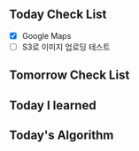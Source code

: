## Today Check List

- [x] Google Maps
- [ ] S3로 이미지 업로딩 테스트

## Tomorrow Check List



## Today I learned



## Today's Algorithm


